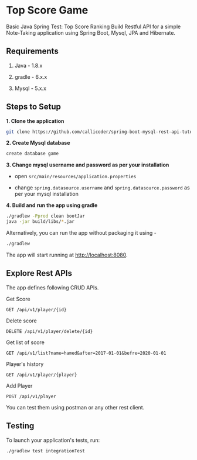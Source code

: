 # Top Score Game

Basic Java Spring Test: Top Score Ranking
Build Restful API for a simple Note-Taking application using Spring Boot, Mysql, JPA and Hibernate.

## Requirements

1. Java - 1.8.x

2. gradle - 6.x.x

3. Mysql - 5.x.x

## Steps to Setup

**1. Clone the application**

```bash
git clone https://github.com/callicoder/spring-boot-mysql-rest-api-tutorial.git
```

**2. Create Mysql database**
```bash
create database game
```

**3. Change mysql username and password as per your installation**

+ open `src/main/resources/application.properties`

+ change `spring.datasource.username` and `spring.datasource.password` as per your mysql installation

**4. Build and run the app using gradle**

```bash
./gradlew -Pprod clean bootJar
java -jar build/libs/*.jar
```

Alternatively, you can run the app without packaging it using -

```bash
./gradlew
```

The app will start running at <http://localhost:8080>.

## Explore Rest APIs

The app defines following CRUD APIs.

Get Score

    GET /api/v1/player/{id}
    
Delete score

    DELETE /api/v1/player/delete/{id}
    
Get list of score

    GET /api/v1/list?name=hamed&after=2017-01-01&befre=2020-01-01
    
Player's history
    
    GET /api/v1/player/{player}
    
Add Player

    POST /api/v1/player
    
    

You can test them using postman or any other rest client.


## Testing

To launch your application's tests, run:

    ./gradlew test integrationTest 
    
    
